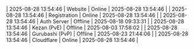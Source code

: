 | 2025-08-28 13:54:46 | Website | Online | 2025-08-28 13:54:46 |
| 2025-08-28 13:54:46 | Registration | Online | 2025-08-28 13:54:46 |
| 2025-08-28 13:54:46 | Auth Server | Offline | 2025-08-18 09:33:31 |
| 2025-08-28 13:54:46 | Kezan (PvE) | Offline | 2025-08-03 17:58:02 |
| 2025-08-28 13:54:46 | Gurubashi (PvP) | Offline | 2025-08-23 21:44:06 |
| 2025-08-28 13:54:46 | Cloudflare | Online | 2025-08-28 13:54:46 |
